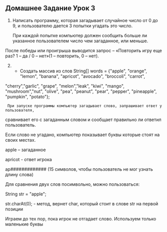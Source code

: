 Домашнее Задание Урок 3
----------------------

1. Написать программу, которая загадывает случайное число от 0 до 9, и пользователю дается 3 попытки угадать это число.

    При каждой попытке компьютер должен сообщить больше ли указанное пользователем число чем загаданное, или меньше.

  После победы или проигрыша выводится запрос – «Повторить игру еще раз? 1 – да / 0 – нет»(1 – повторить, 0 – нет).

2. * Создать массив из слов String[] words = {"apple", "orange", "lemon", "banana", "apricot", "avocado", "broccoli", "carrot",

  "cherry","garlic", "grape", "melon","leak", "kiwi", "mango", "mushroom","nut", "olive", "pea", "peanut", "pear", "pepper", "pineapple", "pumpkin", "potato"};

     При запуске программы компьютер загадывает слово, запрашивает ответ у пользователя,

  сравнивает его с загаданным словом и сообщает правильно ли ответил пользователь. 
  
  Если слово не угадано, компьютер показывает буквы которые стоят на своих местах.
  
  apple – загаданное
  
  apricot - ответ игрока
  
  ap############# (15 символов, чтобы пользователь не мог узнать длину слова)
  
  Для сравнения двух слов посимвольно, можно пользоваться:

  String str = "apple";

  str.charAt(0); - метод, вернет char, который стоит в слове str на первой позиции

  Играем до тех пор, пока игрок не отгадает слово. Используем только маленькие буквы

